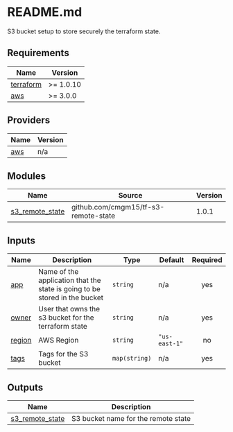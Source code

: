 # README.md

S3 bucket setup to store securely the terraform state.

## Requirements

| Name | Version |
|------|---------|
| <a name="requirement_terraform"></a> [terraform](#requirement\_terraform) | >= 1.0.10 |
| <a name="requirement_aws"></a> [aws](#requirement\_aws) | >= 3.0.0 |

## Providers

| Name | Version |
|------|---------|
| <a name="provider_aws"></a> [aws](#provider\_aws) | n/a |

## Modules

| Name | Source | Version |
|------|--------|---------|
| <a name="module_s3_remote_state"></a> [s3\_remote\_state](#module\_s3\_remote\_state) | github.com/cmgm15/tf-s3-remote-state | 1.0.1 |

## Inputs

| Name | Description | Type | Default | Required |
|------|-------------|------|---------|:--------:|
| <a name="input_app"></a> [app](#input\_app) | Name of the application that the state is going to be stored in the bucket | `string` | n/a | yes |
| <a name="input_owner"></a> [owner](#input\_owner) | User that owns the s3 bucket for the terraform state | `string` | n/a | yes |
| <a name="input_region"></a> [region](#input\_region) | AWS Region | `string` | `"us-east-1"` | no |
| <a name="input_tags"></a> [tags](#input\_tags) | Tags for the S3 bucket | `map(string)` | n/a | yes |

## Outputs

| Name | Description |
|------|-------------|
| <a name="output_s3_remote_state"></a> [s3\_remote\_state](#output\_s3\_remote\_state) | S3 bucket name for the remote state |
